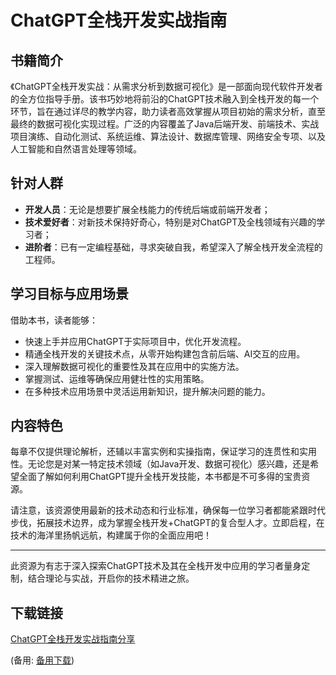 # ChatGPT全栈开发实战指南

## 书籍简介

《ChatGPT全栈开发实战：从需求分析到数据可视化》是一部面向现代软件开发者的全方位指导手册。该书巧妙地将前沿的ChatGPT技术融入到全栈开发的每一个环节，旨在通过详尽的教学内容，助力读者高效掌握从项目初始的需求分析，直至最终的数据可视化实现过程。广泛的内容覆盖了Java后端开发、前端技术、实战项目演练、自动化测试、系统运维、算法设计、数据库管理、网络安全专项、以及人工智能和自然语言处理等领域。

## 针对人群

- **开发人员**：无论是想要扩展全栈能力的传统后端或前端开发者；
- **技术爱好者**：对新技术保持好奇心，特别是对ChatGPT及全栈领域有兴趣的学习者；
- **进阶者**：已有一定编程基础，寻求突破自我，希望深入了解全栈开发全流程的工程师。

## 学习目标与应用场景

借助本书，读者能够：
- 快速上手并应用ChatGPT于实际项目中，优化开发流程。
- 精通全栈开发的关键技术点，从零开始构建包含前后端、AI交互的应用。
- 深入理解数据可视化的重要性及其在应用中的实施方法。
- 掌握测试、运维等确保应用健壮性的实用策略。
- 在多种技术应用场景中灵活运用新知识，提升解决问题的能力。

## 内容特色

每章不仅提供理论解析，还辅以丰富实例和实操指南，保证学习的连贯性和实用性。无论您是对某一特定技术领域（如Java开发、数据可视化）感兴趣，还是希望全面了解如何利用ChatGPT提升全栈开发技能，本书都是不可多得的宝贵资源。

请注意，该资源使用最新的技术动态和行业标准，确保每一位学习者都能紧跟时代步伐，拓展技术边界，成为掌握全栈开发+ChatGPT的复合型人才。立即启程，在技术的海洋里扬帆远航，构建属于你的全面应用吧！

---

此资源为有志于深入探索ChatGPT技术及其在全栈开发中应用的学习者量身定制，结合理论与实战，开启你的技术精进之旅。

## 下载链接
[ChatGPT全栈开发实战指南分享](https://pan.quark.cn/s/7c9fc8dea694) 

(备用: [备用下载](https://pan.baidu.com/s/1XMDucBQTT26hJ5YL8C42Nw?pwd=1234))
